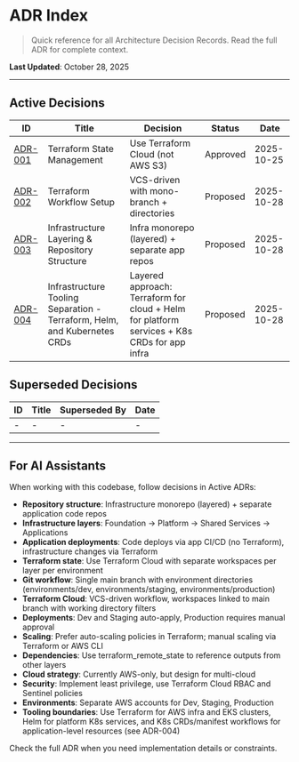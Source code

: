 # ADR Index

> Quick reference for all Architecture Decision Records. Read the full ADR for complete context.

**Last Updated**: October 28, 2025

---

## Active Decisions

| ID | Title | Decision | Status | Date |
|----|-------|----------|--------|------|
| [ADR-001](./architecture/ADR-001-terraform-state-management.md) | Terraform State Management | Use Terraform Cloud (not AWS S3) | Approved | 2025-10-25 |
| [ADR-002](./architecture/ADR-002-terraform-workflow-git-cicd.md) | Terraform Workflow Setup | VCS-driven with mono-branch + directories | Proposed | 2025-10-28 |
| [ADR-003](./architecture/ADR-003-infrastructure-layering-repository-structure.md) | Infrastructure Layering & Repository Structure | Infra monorepo (layered) + separate app repos | Proposed | 2025-10-28 |
| [ADR-004](./architecture/ADR-004-infrastructure-tooling-separation.md) | Infrastructure Tooling Separation - Terraform, Helm, and Kubernetes CRDs | Layered approach: Terraform for cloud + Helm for platform services + K8s CRDs for app infra | Proposed | 2025-10-28 |

## Superseded Decisions

| ID | Title | Superseded By | Date |
|----|-------|---------------|------|
| - | - | - | - |

---

## For AI Assistants

When working with this codebase, follow decisions in Active ADRs:

- **Repository structure**: Infrastructure monorepo (layered) + separate application code repos
- **Infrastructure layers**: Foundation → Platform → Shared Services → Applications
- **Application deployments**: Code deploys via app CI/CD (no Terraform), infrastructure changes via Terraform
- **Terraform state**: Use Terraform Cloud with separate workspaces per layer per environment
- **Git workflow**: Single main branch with environment directories (environments/dev, environments/staging, environments/production)
- **Terraform Cloud**: VCS-driven workflow, workspaces linked to main branch with working directory filters
- **Deployments**: Dev and Staging auto-apply, Production requires manual approval
- **Scaling**: Prefer auto-scaling policies in Terraform; manual scaling via Terraform or AWS CLI
- **Dependencies**: Use terraform_remote_state to reference outputs from other layers
- **Cloud strategy**: Currently AWS-only, but design for multi-cloud
- **Security**: Implement least privilege, use Terraform Cloud RBAC and Sentinel policies
- **Environments**: Separate AWS accounts for Dev, Staging, Production
 - **Tooling boundaries**: Use Terraform for AWS infra and EKS clusters, Helm for platform K8s services, and K8s CRDs/manifest workflows for application-level resources (see ADR-004)

Check the full ADR when you need implementation details or constraints.